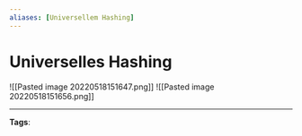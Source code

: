 ```yaml
---
aliases: [Universellem Hashing]
---
```


# Universelles Hashing

![[Pasted image 20220518151647.png]]
![[Pasted image 20220518151656.png]]

---

**Tags**:
